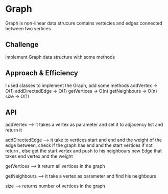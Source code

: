 # Graph

Graph is non-linear data strucure contains vertecies and edges connected between two vertices

## Challenge

implement Graph data structure with some methods

## Approach & Efficiency

I used classes to implement the Graph, add some methods
addVertex -> O(1)
addDirectedEdge -> O(1)
getVertices -> O(n)
getNeighbours -> O(n)
size -> O(1)

## API

addVertex --> it takes a vertex as parameter and set it to adjacency list and return it

addDirectedEdge --> it take to vertices start and end and the weight of the edge between, check if the graph has end and the start vertices if not return , else get the start vertex and push to his neighbours new Edge that takes end vertex and the weight

getVertices --> it return all vertices in the graph

getNeighbours --> it take a vertex as parameter and find his neighbours

size --> returns number of vertices in the graph
